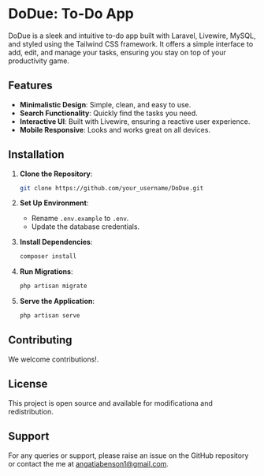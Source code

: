 # DoDue: To-Do App

DoDue is a sleek and intuitive to-do app built with Laravel, Livewire, MySQL, and styled using the Tailwind CSS framework. It offers a simple interface to add, edit, and manage your tasks, ensuring you stay on top of your productivity game.

## Features

-   **Minimalistic Design**: Simple, clean, and easy to use.
-   **Search Functionality**: Quickly find the tasks you need.
-   **Interactive UI**: Built with Livewire, ensuring a reactive user experience.
-   **Mobile Responsive**: Looks and works great on all devices.

## Installation

1. **Clone the Repository**:

    ```bash
    git clone https://github.com/your_username/DoDue.git
    ```

2. **Set Up Environment**:

    - Rename `.env.example` to `.env`.
    - Update the database credentials.

3. **Install Dependencies**:

    ```bash
    composer install
    ```

4. **Run Migrations**:

    ```bash
    php artisan migrate
    ```

5. **Serve the Application**:
    ```bash
    php artisan serve
    ```

## Contributing

We welcome contributions!.

## License

This project is open source and available for modificationa and redistribution.

## Support

For any queries or support, please raise an issue on the GitHub repository or contact the me at [angatiabenson1@gmail.com](mailto:angatiabenson1@gmail.com).
